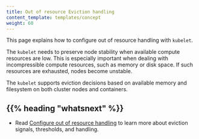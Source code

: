```yaml
---
title: Out of resource Eviction handling 
content_template: templates/concept
weight: 60
---
```


<!-- overview -->

This page explains how to configure out of resource handling with `kubelet`.

The `kubelet` needs to preserve node stability when available compute resources
are low. This is especially important when dealing with incompressible
compute resources, such as memory or disk space. If such resources are exhausted,
nodes become unstable.

The `kubelet` supports eviction decisions based on available memory and filesystem on both cluster nodes and containers. 

<!-- body -->

## {{% heading "whatsnext" %}}
- Read [Configure out of resource handling](/docs/tasks/administer-cluster/out-of-resource/) to learn more about eviction signals, thresholds, and handling.
